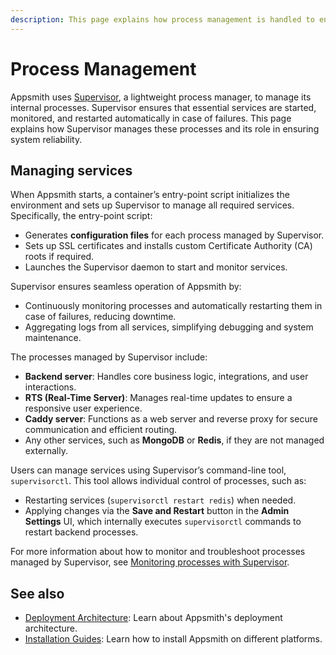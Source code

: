 ```yaml
---
description: This page explains how process management is handled to ensure reliability and stability.
---
```


# Process Management

Appsmith uses [Supervisor](http://supervisord.org/), a lightweight process manager, to manage its internal processes. Supervisor ensures that essential services are started, monitored, and restarted automatically in case of failures. This page explains how Supervisor manages these processes and its role in ensuring system reliability.

## Managing services

When Appsmith starts, a container’s entry-point script initializes the environment and sets up Supervisor to manage all required services. Specifically, the entry-point script:
- Generates **configuration files** for each process managed by Supervisor.
- Sets up SSL certificates and installs custom Certificate Authority (CA) roots if required.
- Launches the Supervisor daemon to start and monitor services.

Supervisor ensures seamless operation of Appsmith by:
- Continuously monitoring processes and automatically restarting them in case of failures, reducing downtime.
- Aggregating logs from all services, simplifying debugging and system maintenance.

The processes managed by Supervisor include:
- **Backend server**: Handles core business logic, integrations, and user interactions.
- **RTS (Real-Time Server)**: Manages real-time updates to ensure a responsive user experience.
- **Caddy server**: Functions as a web server and reverse proxy for secure communication and efficient routing.
- Any other services, such as **MongoDB** or **Redis**, if they are not managed externally.

Users can manage services using Supervisor’s command-line tool, `supervisorctl`. This tool allows individual control of processes, such as:
- Restarting services (`supervisorctl restart redis`) when needed.
- Applying changes via the **Save and Restart** button in the **Admin Settings** UI, which internally executes `supervisorctl` commands to restart backend processes.

For more information about how to monitor and troubleshoot processes managed by Supervisor, see [Monitoring processes with Supervisor](/getting-started/setup/instance-management/supervisor).

## See also

* [Deployment Architecture](/getting-started/setup/deployment-architecture): Learn about Appsmith's deployment architecture.
* [Installation Guides](/getting-started/setup/installation-guides): Learn how to install Appsmith on different platforms.
